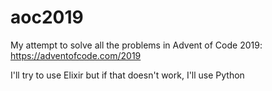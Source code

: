 # aoc2019
My attempt to solve all the problems in Advent of Code 2019:  https://adventofcode.com/2019

I'll try to use Elixir but if that doesn't work, I'll use Python
